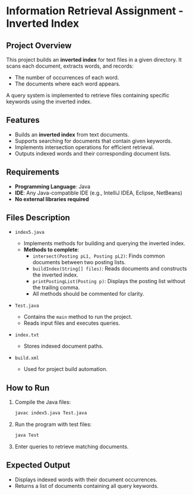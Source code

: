 # Information Retrieval Assignment - Inverted Index  

## Project Overview  
This project builds an **inverted index** for text files in a given directory. It scans each document, extracts words, and records:
- The number of occurrences of each word.  
- The documents where each word appears.  

A query system is implemented to retrieve files containing specific keywords using the inverted index.  

## Features  
- Builds an **inverted index** from text documents.  
- Supports searching for documents that contain given keywords.  
- Implements intersection operations for efficient retrieval.  
- Outputs indexed words and their corresponding document lists.  

## Requirements  
- **Programming Language**: Java  
- **IDE**: Any Java-compatible IDE (e.g., IntelliJ IDEA, Eclipse, NetBeans)  
- **No external libraries required**  

## Files Description  
- `index5.java`  
  - Implements methods for building and querying the inverted index.  
  - **Methods to complete**:  
    - `intersect(Posting pL1, Posting pL2)`: Finds common documents between two posting lists.  
    - `buildIndex(String[] files)`: Reads documents and constructs the inverted index.  
    - `printPostingList(Posting p)`: Displays the posting list without the trailing comma.  
    - All methods should be commented for clarity.  

- `Test.java`  
  - Contains the `main` method to run the project.  
  - Reads input files and executes queries.  

- `index.txt`  
  - Stores indexed document paths.  

- `build.xml`  
  - Used for project build automation.  

## How to Run  
1. Compile the Java files:  
   ```sh  
   javac index5.java Test.java  
   ```  
2. Run the program with test files:  
   ```sh  
   java Test  
   ```  
3. Enter queries to retrieve matching documents.  

## Expected Output  
- Displays indexed words with their document occurrences.  
- Returns a list of documents containing all query keywords.  
